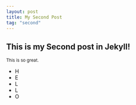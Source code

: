 ```yaml
---
layout: post
title: My Second Post
tag: "second"
---
```


<h2>This is my Second post in Jekyll!</h2>

<small>This is so great.</small>

<ul>
	<li>H</li>
	<li>E</li>
	<li>L</li>
	<li>L</li>
	<li>O</li>
</ul>